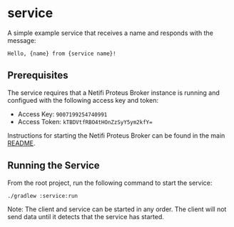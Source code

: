# service
A simple example service that receives a name and responds with the message: 

    Hello, {name} from {service name}!

## Prerequisites
The service requires that a Netifi Proteus Broker instance is running and configued with the following access key and token:

* Access Key: `9007199254740991`
* Access Token: `kTBDVtfRBO4tHOnZzSyY5ym2kfY=`

Instructions for starting the Netifi Proteus Broker can be found in the main [README](../README.md).

## Running the Service
From the root project, run the following command to start the service:

    ./gradlew :service:run
    
Note: The client and service can be started in any order. The client will not send data until it detects that the service has started.
